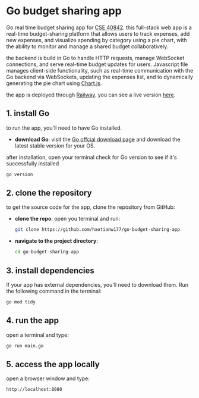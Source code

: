 # Go budget sharing app 

Go real time budget sharing app for [CSE 40842](https://www3.nd.edu/~pbui/teaching/cse.40842.fa24/project02.html). this full-stack web app is a real-time budget-sharing platform that allows users to track expenses, add new expenses, and visualize spending by category using a pie chart, with the ability to monitor and manage a shared budget collaboratively.

the backend is build in Go to handle HTTP requests, manage WebSocket connections, and serve real-time budget updates for users. Javascript file manages client-side functionality, such as real-time communication with the Go backend via WebSockets, updating the expenses list, and to dynamically generating the pie chart using [Chart.js](https://www.chartjs.org/).

the app is deployed through [Railway](https://railway.app/). you can see a live version [here](https://go-budget-sharing-app-production.up.railway.app/).

## 1. install Go

to run the app, you'll need to have Go installed.

- **download Go**: visit the [Go offcial download page](https://golang.org/dl/) and download the latest stable version for your OS.
  
after installation, open your terminal check for Go version to see if it's successfully installed

```bash
go version
```

## 2. clone the repository

to get the source code for the app, clone the repository from GitHub:

- **clone the repo**: open you terminal and run:

    ```bash
    git clone https://github.com/haotianw177/go-budget-sharing-app
    ```

- **navigate to the project directory**:

    ```bash
    cd go-budget-sharing-app
    ```

## 3. install dependencies

If your app has external dependencies, you'll need to download them. Run the following command in the terminal:

```bash
go mod tidy
```

## 4. run the app

open a terminal and type:
```bash
go run main.go
```

## 5. access the app locally

open a browser window and type:
```bash
http://localhost:8080
```